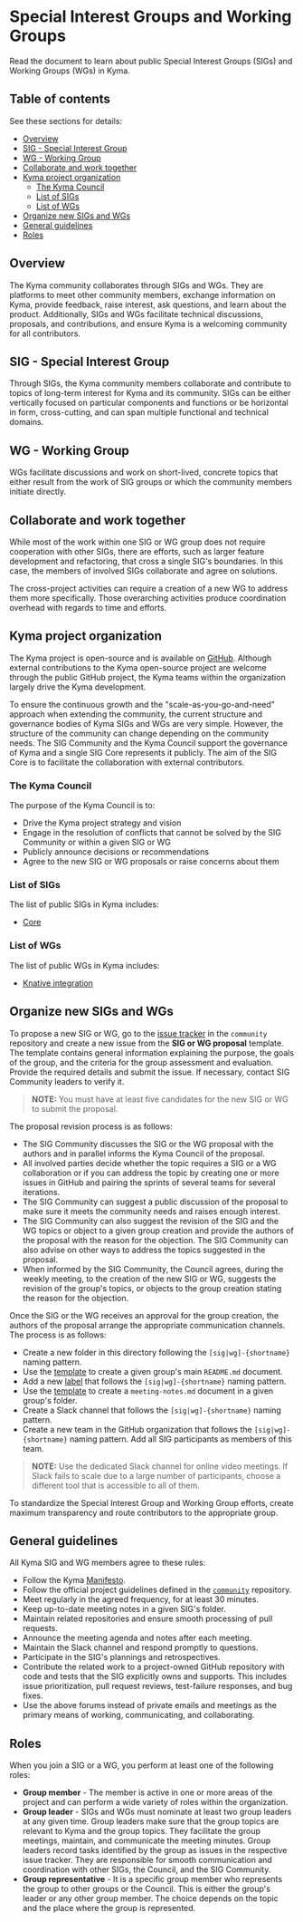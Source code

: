 # Special Interest Groups and Working Groups

Read the document to learn about public Special Interest Groups (SIGs) and Working Groups (WGs) in Kyma.

## Table of contents

See these sections for details:
* [Overview](#overview)
* [SIG - Special Interest Group](#sig---special-interest-group)
* [WG - Working Group](#wg---working-group)
* [Collaborate and work together](#collaborate-and-work-together)
* [Kyma project organization](#kyma-project-organization)
  * [The Kyma Council](#the-kyma-council)
  * [List of SIGs](#list-of-sigs)
  * [List of WGs](#list-of-wgs)
* [Organize new SIGs and WGs](#organize-new-sigs-and-wgs)
* [General guidelines](#general-guidelines)
* [Roles](#roles)

## Overview

The Kyma community collaborates through SIGs and WGs. They are platforms to meet other community members, exchange information on Kyma, provide feedback, raise interest, ask questions, and learn about the product. Additionally, SIGs and WGs facilitate technical discussions, proposals, and contributions, and ensure Kyma is a welcoming community for all contributors.

## SIG - Special Interest Group

Through SIGs, the Kyma community members collaborate and contribute to topics of long-term interest for Kyma and its community. SIGs can be either vertically focused on particular components and functions or be horizontal in form, cross-cutting, and can span multiple functional and technical domains.

## WG - Working Group

WGs facilitate discussions and work on short-lived, concrete topics that either result from the work of SIG groups or which the community members initiate directly.

## Collaborate and work together

While most of the work within one SIG or WG group does not require cooperation with other SIGs, there are efforts, such as larger feature development and refactoring, that cross a single SIG's boundaries. In this case, the members of involved SIGs collaborate and agree on solutions.

The cross-project activities can require a creation of a new WG to address them more specifically. Those overarching activities produce coordination overhead with regards to time and efforts.

## Kyma project organization

The Kyma project is open-source and is available on [GitHub](https://github.com/kyma-project). Although external contributions to the Kyma open-source project are welcome through the public GitHub project, the Kyma teams within the organization largely drive the Kyma development.

To ensure the continuous growth and the "scale-as-you-go-and-need" approach when extending the community, the current structure and governance bodies of Kyma SIGs and WGs are very simple. However, the structure of the community can change depending on the community needs. The SIG Community and the Kyma Council support the governance of Kyma and a single SIG Core represents it publicly. The aim of the SIG Core is to facilitate the collaboration with external contributors.

### The Kyma Council

The purpose of the Kyma Council is to:
* Drive the Kyma project strategy and vision
* Engage in the resolution of conflicts that cannot be solved by the SIG Community or within a given SIG or WG
* Publicly announce decisions or recommendations
* Agree to the new SIG or WG proposals or raise concerns about them

### List of SIGs

The list of public SIGs in Kyma includes:

* [Core](sig-core/README.md)

### List of WGs

The list of public WGs in Kyma includes:

* [Knative integration](wg-knative/README.md)

## Organize new SIGs and WGs

To propose a new SIG or WG, go to the [issue tracker](https://github.com/kyma-project/community/issues) in the `community` repository and create a new issue from the **SIG or WG proposal** template. The template contains general information explaining the purpose, the goals of the group, and the criteria for the group assessment and evaluation. Provide the required details and submit the issue. If necessary, contact SIG Community leaders to verify it.

>**NOTE:** You must have at least five candidates for the new SIG or WG to submit the proposal.

The proposal revision process is as follows:
* The SIG Community discusses the SIG or the WG proposal with the authors and in parallel informs the Kyma Council of the proposal.
* All involved parties decide whether the topic requires a SIG or a WG collaboration or if you can address the topic by creating one or more issues in GitHub and pairing the sprints of several teams for several iterations.
* The SIG Community can suggest a public discussion of the proposal to make sure it meets the community needs and raises enough interest.
* The SIG Community can also suggest the revision of the SIG and the WG topics or object to a given group creation and provide the authors of the proposal with the reason for the objection. The SIG Community can also advise on other ways to address the topics suggested in the proposal.  
* When informed by the SIG Community, the Council agrees, during the weekly meeting, to the creation of the new SIG or WG, suggests the revision of the group's topics, or objects to the group creation stating the reason for the objection.

Once the SIG or the WG receives an approval for the group creation, the authors of the proposal arrange the appropriate communication channels. The process is as follows:
 * Create a new folder in this directory following the `[sig|wg]-{shortname}` naming pattern.
 * Use the [template](../guidelines/templates/resources/sig-wg-readme-template.md) to create a given group's main `README.md` document.
 * Add a new [label](https://github.com/kyma-project/community/labels) that follows the `[sig|wg]-{shortname}` naming pattern.
 * Use the [template](../guidelines/templates/resources/sig-wg-meeting-notes-template.md) to create a `meeting-notes.md` document in a given group's folder.
 * Create a Slack channel that follows the `[sig|wg]-{shortname}` naming pattern.
 * Create a new team in the GitHub organization that follows the `[sig|wg]-{shortname}` naming pattern. Add all SIG participants as members of this team.

>**NOTE:** Use the dedicated Slack channel for online video meetings. If Slack fails to scale due to a large number of participants, choose a different tool that is accessible to all of them.

To standardize the Special Interest Group and Working Group efforts, create maximum transparency and route contributors to the appropriate group.

## General guidelines

All Kyma SIG and WG members agree to these rules:
* Follow the Kyma [Manifesto](https://kyma-project.github.io/community/).
* Follow the official project guidelines defined in the [`community`](https://github.com/kyma-project/community/blob/master/README.md) repository.
* Meet regularly in the agreed frequency, for at least 30 minutes.
* Keep up-to-date meeting notes in a given SIG's folder.
* Maintain related repositories and ensure smooth processing of pull requests.
* Announce the meeting agenda and notes after each meeting.
* Maintain the Slack channel and respond promptly to questions.
* Participate in the SIG's plannings and retrospectives.
* Contribute the related work to a project-owned GitHub repository with code and tests that the SIG explicitly owns and supports. This includes issue prioritization, pull request reviews, test-failure responses, and bug fixes.
* Use the above forums instead of private emails and meetings as the primary means of working, communicating, and collaborating.

## Roles

When you join a SIG or a WG, you perform at least one of the following roles:
* **Group member** - The member is active in one or more areas of the project and can perform a wide variety of roles within the organization.
* **Group leader** - SIGs and WGs must nominate at least two group leaders at any given time. Group leaders make sure that the group topics are relevant to Kyma and the group topics. They facilitate the group meetings, maintain, and communicate the meeting minutes. Group leaders record tasks identified by the group as issues in the respective issue tracker. They are responsible for smooth communication and coordination with other SIGs, the Council, and the SIG Community.
* **Group representative** - It is a specific group member who represents the group to other groups or the Council. This is either the group's leader or any other group member. The choice depends on the topic and the place where the group is represented.
